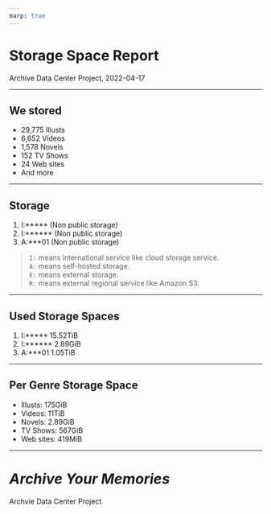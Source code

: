 ```yaml
---
marp: true
---
```


# Storage Space Report
Archive Data Center Project, 2022-04-17

---

## We stored
- 29,775 Illusts
- 6,652 Videos
- 1,578 Novels
- 152 TV Shows
- 24 Web sites
- And more

---

## Storage
1. I:\***** (Non public storage)
2. I:\****** (Non public storage)
3. A:\***01 (Non public storage)

> `I:` means international service like cloud storage service.  
> `A:` means self-hosted storage.  
> `E:` means external storage.  
> `R:` means external regional service like Amazon S3.

---

## Used Storage Spaces
1. I:\***** 15.52TiB
2. I:\****** 2.89GiB
3. A:\***01 1.05TiB

---

## Per Genre Storage Space
- Illusts: 175GiB
- Videos: 11TiB
- Novels: 2.89GiB
- TV Shows: 567GiB
- Web sites: 419MiB

---

<!--
style: |
    section.adcend * {
        text-align:center;
    }

_class: adcend
-->

# *Archive Your Memories*
Archvie Data Center Project

